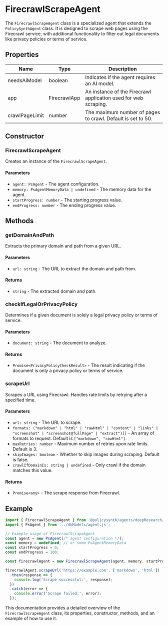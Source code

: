 # FirecrawlScrapeAgent

The `FirecrawlScrapeAgent` class is a specialized agent that extends the `PolicySynthAgent` class. It is designed to scrape web pages using the Firecrawl service, with additional functionality to filter out legal documents like privacy policies or terms of service.

## Properties

| Name             | Type                      | Description                                                                 |
|------------------|---------------------------|-----------------------------------------------------------------------------|
| needsAiModel     | boolean                   | Indicates if the agent requires an AI model.                                |
| app              | FirecrawlApp              | An instance of the Firecrawl application used for web scraping.             |
| crawlPageLimit   | number                    | The maximum number of pages to crawl. Default is set to 50.                 |

## Constructor

### FirecrawlScrapeAgent

Creates an instance of the `FirecrawlScrapeAgent`.

#### Parameters

- `agent: PsAgent` - The agent configuration.
- `memory: PsAgentMemoryData | undefined` - The memory data for the agent.
- `startProgress: number` - The starting progress value.
- `endProgress: number` - The ending progress value.

## Methods

### getDomainAndPath

Extracts the primary domain and path from a given URL.

#### Parameters

- `url: string` - The URL to extract the domain and path from.

#### Returns

- `string` - The extracted domain and path.

### checkIfLegalOrPrivacyPolicy

Determines if a given document is solely a legal privacy policy or terms of service.

#### Parameters

- `document: string` - The document to analyze.

#### Returns

- `Promise<PrivacyPolicyCheckResult>` - The result indicating if the document is only a privacy policy or terms of service.

### scrapeUrl

Scrapes a URL using Firecrawl. Handles rate limits by retrying after a specified time.

#### Parameters

- `url: string` - The URL to scrape.
- `formats: ("markdown" | "html" | "rawHtml" | "content" | "links" | "screenshot" | "screenshot@fullPage" | "extract")[]` - An array of formats to request. Default is `["markdown", "rawHtml"]`.
- `maxRetries: number` - Maximum number of retries upon rate limits. Default is 3.
- `skipImages: boolean` - Whether to skip images during scraping. Default is false.
- `crawlIfDomainIs: string | undefined` - Only crawl if the domain matches this value.

#### Returns

- `Promise<any>` - The scrape response from Firecrawl.

## Example

```typescript
import { FirecrawlScrapeAgent } from '@policysynth/agents/deepResearch/fireCrawlApi.js';
import { PsAgent } from '../dbModels/agent.js';

// Example usage of FirecrawlScrapeAgent
const agent = new PsAgent(/* agent configuration */);
const memory = undefined; // or some PsAgentMemoryData
const startProgress = 0;
const endProgress = 100;

const firecrawlAgent = new FirecrawlScrapeAgent(agent, memory, startProgress, endProgress);

firecrawlAgent.scrapeUrl('https://example.com', ['markdown', 'html'])
  .then(response => {
    console.log('Scrape successful:', response);
  })
  .catch(error => {
    console.error('Scrape failed:', error);
  });
```

This documentation provides a detailed overview of the `FirecrawlScrapeAgent` class, its properties, constructor, methods, and an example of how to use it.